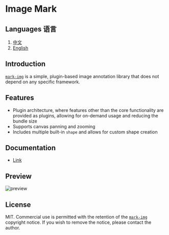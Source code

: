 # Image Mark

## Languages 语言

1. [中文](README.md)
2. [English](README-en.md)

## Introduction

[`mark-img`](https://www.npmjs.com/package/mark-img) is a simple, plugin-based image annotation library that does not depend on any specific framework.

## Features

- Plugin architecture, where features other than the core functionality are provided as plugins, allowing for on-demand usage and reducing the bundle size
- Supports canvas panning and zooming
- Includes multiple built-in `shape` and allows for custom shape creation

## Documentation

- [Link](https://image-mark.docs.wingblog.top/en/)

## Preview

![preview](https://image-mark.demo.wingblog.top/img/screenshot.png)

## License

MIT. Commercial use is permitted with the retention of the [`mark-img`](https://github.com/hxdyj/image-mark/blob/main/LICENSE) copyright notice. If you wish to remove the notice, please contact the author.
